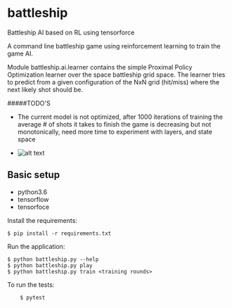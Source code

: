 # battleship

Battleship AI based on RL using tensorforce

A command line battleship game using reinforcement learning to train the game AI.

Module battleship.ai.learner contains the simple Proximal Policy Optimization learner over the space battleship grid space.
The learner tries to predict from a given configuration of the NxN grid (hit/miss) where the next likely shot should be. 

#####TODO'S
 - The current model is not optimized, after 1000 iterations of training the average # of shots it takes to finish the game is decreasing but not monotonically, need more time to experiment with layers, and state space

- ![alt text][logo]

[logo]: https://github.com/agonopol/battleship-ai/rate.png "Performance"


## Basic setup

- python3.6
- tensorflow
- tensorfoce

Install the requirements:
```
$ pip install -r requirements.txt
```

Run the application:
```
$ python battleship.py --help
$ python battleship.py play
$ python battleship.py train <training rounds>
```

To run the tests:
```
    $ pytest
```
